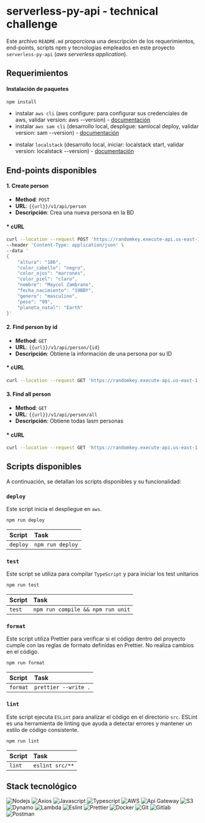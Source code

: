 # serverless-py-api - technical challenge

Este archivo `README.md` proporciona una descripción de los requerimientos, end-points, scripts npm y tecnologías empleados en este proyecto `serverless-py-api` (_aws serverless application_).

## Requerimientos

#### Instalación de paquetes

```bash
npm install
```

- instalar `aws cli` (aws configure: para configurar sus credenciales de aws, validar version: aws --version) - [documentación](https://aws.amazon.com/es/cli/)
- instalar `aws sam cli` (desarrollo local, despligue: samlocal deploy, validar version: sam --version) - [documentación](https://docs.aws.amazon.com/serverless-application-model/latest/developerguide/install-sam-cli.html)

* instalar `localstack` (desarrollo local, iniciar: localstack start, validar version: localstack --version) - [documentación](https://hub.docker.com/r/localstack/localstack)

## End-points disponibles

#### 1. Create person

- **Method**: `POST`
- **URL**: `{{url}}/v1/api/person`
- **Descripción**: Crea una nueva persona en la BD

#### \* cURL

```bash
curl --location --request POST 'https://randomkey.execute-api.us-east-1.amazonaws.com/Prod/v1/api/person' \
--header 'Content-Type: application/json' \
--data '
{
    "altura": "186",
    "color_cabello": "negro",
    "color_ojos": "marrones",
    "color_piel": "claro",
    "nombre": "Maycol Zambrano",
    "fecha_nacimiento": "19BBY",
    "genero": "masculino",
    "peso": "99",
    "planeta_natal": "Earth"
}'
```

#### 2. Find person by id

- **Method**: `GET`
- **URL**: `{{url}}/v1/api/person/{id}`
- **Descripción**: Obtiene la información de una persona por su ID

#### \* cURL

```bash
curl --location --request GET 'https://randomkey.execute-api.us-east-1.amazonaws.com/Prod/v1/api/person/c0745445-9a70-4710-bb28-637b70071896'
```

#### 3. Find all person

- **Method**: `GET`
- **URL**: `{{url}}/v1/api/person/all`
- **Descripción**: Obtiene todas lasm personas

#### \* cURL

```bash
curl --location --request GET 'https://randomkey.execute-api.us-east-1.amazonaws.com/Prod/v1/api/person/all
```

## Scripts disponibles

A continuación, se detallan los scripts disponibles y su funcionalidad:

### `deploy`

Este script inicia el despliegue en `aws`.

```bash
npm run deploy
```

| Script   | Task             |
| :------- | :--------------- |
| `deploy` | `npm run deploy` |

### `test`

Este script se utiliza para compilar `TypeScript` y para iniciar los test unitarios

```bash
npm run test
```

| Script | Task                              |
| :----- | :-------------------------------- |
| `test` | `npm run compile && npm run unit` |

### `format`

Este script utiliza Prettier para verificar si el código dentro del proyecto cumple con las reglas de formato definidas en Prettier. No realiza cambios en el código.

```bash
npm run format
```

| Script   | Task                 |
| :------- | :------------------- |
| `format` | `prettier --write .` |

### `lint`

Este script ejecuta `ESLint` para analizar el código en el directorio `src`. ESLint es una herramienta de linting que ayuda a detectar errores y mantener un estilo de código consistente.

```bash
npm run lint
```

| Script | Task            |
| :----- | :-------------- |
| `lint` | `eslint src/**` |

## Stack tecnológico

![Nodejs](https://img.shields.io/badge/Node.js-43853D?style=for-the-badge&logo=node.js&logoColor=white)
![Axios](https://img.shields.io/badge/axios-671ddf?style=for-the-badge&logo=node.js&logoColor=white)
![Javascript](https://img.shields.io/badge/JavaScript-F7DF1E?style=for-the-badge&logo=JavaScript&logoColor=white)
![Typescript](https://img.shields.io/badge/TypeScript-007ACC?style=for-the-badge&logo=typescript&logoColor=white)
![AWS](https://img.shields.io/badge/Amazon_AWS-232F3E?style=for-the-badge&logo=amazon&logoColor=white)
![Api Gateway](https://img.shields.io/badge/Api_wategay-FF4F8B?style=for-the-badge&logo=amazonapigateway&logoColor=white)
![S3](https://img.shields.io/badge/Amazon_S3-569A31?style=for-the-badge&logo=amazons3&logoColor=white)
![Dynamo](https://img.shields.io/badge/Dynamo_DB-316192?style=for-the-badge&logo=amazondynamodb&logoColor=white)
![Lambda](https://img.shields.io/badge/Lambda-FF9900?style=for-the-badge&logo=awslambda&logoColor=white)
![Eslint](https://img.shields.io/badge/eslint-3A33D1?style=for-the-badge&logo=eslint&logoColor=white)
![Prettier](https://img.shields.io/badge/prettier-1A2C34?style=for-the-badge&logo=prettier&logoColor=F7BA3E)
![Docker](https://img.shields.io/badge/docker-%230db7ed.svg?style=for-the-badge&logo=docker&logoColor=white)
![Git](https://img.shields.io/badge/GIT-E44C30?style=for-the-badge&logo=git&logoColor=white)
![Gitlab](https://img.shields.io/badge/GitLab-FCA326?style=for-the-badge&logo=gitlab&logoColor=white)
![Postman](https://img.shields.io/badge/Postman-FF6C37?style=for-the-badge&logo=postman&logoColor=white)
